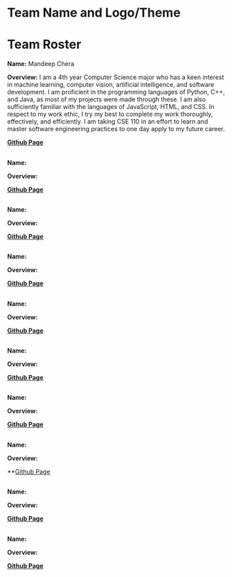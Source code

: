 # Team Name and Logo/Theme

# Team Roster

**Name:** Mandeep Chera

**Overview:** I am a 4th year Computer Science major who has a keen interest in machine learning, computer vision, artificial intelligence, and software development. I am proficient in the programming languages of Python, C++, and Java, as most of my projects were made through these. I am also sufficiently familiar with the languages of JavaScript, HTML, and CSS. In respect to my work ethic, I try my best to complete my work thoroughly, effectively, and efficiently. I am taking CSE 110 in an effort to learn and master software engineering practices to one day apply to my future career.

**[Github Page](https://github.com/mchera24)**

##

**Name:**

**Overview:**

**[Github Page]()**

##

**Name:**

**Overview:**

**[Github Page]()**

##

**Name:**

**Overview:**

**[Github Page]()**

##

**Name:**

**Overview:**

**[Github Page]()**

##

**Name:**

**Overview:**

**[Github Page]()**

##

**Name:**

**Overview:**

**[Github Page]()**

##

**Name:**

**Overview:**

**[Github Page]()

##

**Name:**

**Overview:**

**[Github Page]()**

##

**Name:**

**Overview:**

**[Github Page]()**

##




